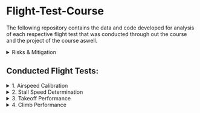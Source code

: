 # Flight-Test-Course
The following repository contains the data and code developed for analysis of each respective flight test that was conducted through out the course and the project of the course aswell.

<details>
<summary>Risks & Mitigation</summary>

## Associated Risks: ##
These are the general risk assessment that was done for all flights.
![](Imgs/Risks.PNG)
Probability | Severity | Event | Safety Risk
| :---: | :---:  | :---:  | :---:
Emxtremely Improbable  | Catastrophic | Midair Collision  |  1A
Remote  | Hazardous | Engine Failure  |  3B
Improbable  | Catastrophic | Pilot Incapacitation  |  2A
Remote  | Hazardous | Bird Strike  |  3A

## Risk Mitigation ##

1. Midair Collisions
    1.  Dedicate 1 engineer to searching for other aircraft during tests, and frequently monitor ADSB (All Riddle Cessna’s contain Mode S Transponders) during testing and regular flight
    2. Once stabilized Pilot will announce to others on training area frequency of location, altitude, and intentions before each run (a run includes all 3 legs of a test)
    3. Schedule a flight for an off-peak hour as to reduce the chance of encountering another aircraft in a training area
    4. Efficient crew coordination and communication based off established procedures
              
2. Engine Failure
   1.  Embry Riddle’s part145 repair facility certification which requires many specializations, FAA inspections, and 2 people to write off an aircraft after maintenance has been performed on it
   2.  Perform Test at higher altitudes (5kft-8kft) to allow for a further glide distance and more time to make decision during the emergency
   3.  In the training area perform tests near fields that have enough room for an emergency landing
   4.  Agree on a predetermined airport to glide (for example if testing at bithlo training area the nearest airport would be Space Coast Regional Airport:TIX )
   5.  Pilot should stay in command whilst the engineer besides the pilot reads to him the emergency checklist for the occurring failure from the pilot operating handbook

3. Pilot Incapacitation
   1. Immediately Declare an emergency to ATC
   2. Just in case this scenario occurs the engineer up front should be the one most versed with the aircraft or that who knows how to manage the radio to talk to atc
   3. The pilot should have some fatigue management procedures in place like proper amount of rest, gaps in-between flights, and workload distribution in the cockpit

4. Bird Strike
   1. KDAB Airport employs cannons to scare away the birds
   2. Fly at altitudes greater than 2000ft AGL to avoid encountering birds
   3. Avoid training areas that contain bird farms
</details>


## Conducted Flight Tests:

<details>
<summary> 1. Airspeed Calibration</summary>

## Objective: ##

Determine airspeed calibration for the C172S-G1000 using the Global Positioning System Method.  
 
## Flight Test Briefing #
![](Imgs/Airspeed_Flight_Brief.jpg)

## Flight Test Card ##
![](Imgs/Airspeed_Test_Card.jpg)

## Results ##
![](Imgs/Clean_config.png)
![](Imgs/Flaps10.png)
![](Imgs/Flaps20.png)
![](Imgs/Flaps30_config.png)

## Analysis ##
![](Imgs/POH_AIRSPEED.jpg)

Using Cessna's Pilot Operating Handbook (POH) as a reference for our test, it can be seen that there are certain trends that the experimental data must follow. Position errors should be larger at lower speeds than at higher speeds, showing a negative slope. At higher speeds, the largest position error obtained should be within a magnitude of 3 knots on average for Clean Configuration and 1 knot for Flaps 10 and Full. The largest position error should be at the 40/50 knots mark.

Looking at the graphs provided in the results section, we can see that the stated trends from the POH are met. There is a negative trend in all the graphs except for one outlier in the flaps 20 graph where the position error increases at the end. The magnitude of the position error also fits the trend for the clean configuration, though this is not true for the others.

Looking at the clean configuration position error, all the errors are within ±3 knots, which aligns with the POH. However, for the flaps 10 and full configuration, the majority of the position error is not within ±1 knot. This discrepancy could be attributed to several factors. Significantly less data was gathered for flaps 10 and full compared to clean configuration. Additionally, the flights were conducted on different days and times. The data was collected by 6 different groups from the class based on their assigned configuration and airspeeds. Time constraints existed due to aircraft being reserved for student pilots, making it complicated to gather the quantity of data necessary for a thorough analysis.

Better coordination among the 6 groups could have allowed for more comprehensive data collection. The group testing flaps 10 gathered 6 data points, while the flaps 20 group only gathered 4 data points. This disparity in data points could have been avoided with better planning.

## Conclusion ##

In conclusion, the position error analysis revealed mixed adherence to expected trends from the POH. While the clean configuration data closely matched the handbook's specifications with errors within ±3 knots and appropriate negative slope trends, the flapped configurations showed greater deviations than expected. These discrepancies can largely be attributed to limitations in the data collection process, including time constraints, varied testing conditions, and uneven distribution of data points across different configurations. Future studies would benefit from a more coordinated approach among testing groups, and a larger sample size for each configuration. Despite these limitations, the analysis provides valuable insights into the aircraft's position error characteristics and highlights important considerations for future flight testing procedures.

</details>

<details>
<summary> 2. Stall Speed Determination</summary>

## Objective: ##
Determine stall speed (KIAS) for the C172S-G1000. 

## Flight Test Briefing #
![](Imgs/Stall_Briefing.jpg)

## Flight Test Card ##
![](Imgs/Test_Card1.jpg)
![](Imgs/Test_Card2.jpg)

## Results ##
![](Imgs/Experimental.png)
![](Imgs/Flight_Radar.png)
![](Imgs/CL_EX.png)
![](Imgs/CL_FR.png)
![](Imgs/Stall_Tables.PNG)

## Analysis ##
![](Imgs/POH_Stall.jpg)
![](Imgs/Abbot_Naca_2412.PNG)

Looking at the Pilot Operating Handbook (POH) flight test data, there were some major discrepancies when comparing with Abbott & von Doenhoff's data and our experimental CLmax calculations. Starting with the POH stall speed with respect to bank angle, the majority of our experimental results showed percent differences greater than five percent when compared to the POH values. This suggests potential errors in our data collection, which can likely be attributed to wind conditions during testing. This conclusion is supported by our indicated airspeed (KIAS) being significantly lower than our Ground Speed (GS), a condition typically associated with a tailwind rather than a headwind.

![](Imgs/Wind_Stall.PNG)

At the time of testing, winds were recorded at 9 mph (7.82 knots). When this wind correction was applied to the KIAS data collected from the experiment, the resulting values aligned much more closely with the POH values for stall speed with respect to bank angle. This correlation suggests that wind conditions, rather than pilot technique, were the primary source of error in our calculation

![](Imgs/Stall_Wind_Table.PNG)

Regarding our CLmax calculations, using the raw KIAS data produced unrealistic CLmax values, while calculations based on Ground Speed yielded more reasonable results. The Cessna 172 uses a NACA 2412 airfoil, and according to Abbott & von Doenhoff's data, this airfoil should produce a CLmax of approximately 1.6. However, it should be noted that wind corrections were not incorporated into the code to determine if this would provide CLmax estimates closer to the expected value.

## Conclusion ##

In conclusion, the analysis of flight test data revealed significant impacts of wind conditions on our experimental results. The comparison between POH values and experimental data for stall speeds at various bank angles showed discrepancies greater than five percent, which were largely reconciled when wind corrections were applied to the KIAS measurements. This finding emphasizes the crucial role of environmental conditions in flight testing and the importance of proper wind corrections for accurate data analysis. Furthermore, the CLmax calculations demonstrated the significance of using appropriate speed measurements, as calculations using Ground Speed produced more realistic values compared to those using uncorrected KIAS. While our analysis identified wind as a possible primary source of experimental error, future testing could be improved by conducting experiments during more ideal weather conditions with minimal wind, preferably during early morning hours when atmospheric conditions are typically more stable. Additionally, incorporating wind corrections directly into the CLmax calculations and ensuring more comprehensive documentation of atmospheric conditions would enhance the accuracy of results. Despite these limitations, this investigation provides valuable insights into the relationship between theoretical aerodynamic predictions and real-world flight test data, while highlighting the importance of accounting for environmental factors in experimental aviation research.
</details>

<details>
    <summary>3. Takeoff Performance</summary>


## Overview
This project compares takeoff models using three approaches: 
1. A **Physics-Based Model** of the takeoff run.  
2. An **INS-Based Model** (Inertial Navigation System) created from phone accelerometer, gyroscope, and GPS data.  
3. A **GPS-Based Model** recorded using phone GPS data.  

The project involves tuning key parameters in the physics-based model to match the INS-based model and comparing results.

---

## Key Tasks
1. **Physics-Based Model**  
   A physics-based takeoff model was built in Simulink using engine performance as a basis. Key components include:  
   - Aircraft thrust and drag modeling  
   - Rolling friction (μ)  
   - Lift calculations based on $C_{L_0}$  

2. **INS-Based Model**  
   - Built using phone-based inertial sensors (accelerometer, gyroscope, and GPS).  
   - Calculates position, velocity, and acceleration during the takeoff roll.

3. **Model Tuning**  
   The following parameters were tuned in the physics-based model to match the INS model:  
   - Oswald Efficiency Factor (e)  
   - Friction Coefficient (μ)  
   - $C_{L_0}$ (Lift Coefficient at zero AOA)  
   - Additional drag factors (f)  

4. **Results**
<div style="text-align: center;">
  
![image](https://github.com/user-attachments/assets/36c43fc8-f5c6-49a1-920f-8c81bc23f969)
*Takeoff and in-flight operations during data collection: Left - Pilots monitoring instrumentation for takeoff conditions; Right - Aerial view of Daytona Beach during flight testing.*

![image](https://github.com/user-attachments/assets/7c17bbb3-bb99-44b2-b81d-9c7656e34c6f)
*Data collection setup using GFRecorder: The image shows one of the two iPads running the GFRecorder app, positioned carefully to maintain a consistent reference frame during flight. Despite our efforts, one iPad failed to collect GPS data, while the other reported erroneous latitude values corresponding to Antarctica. Fortunately, as a backup, we used a personal cell phone running the Phyphox app, ensuring reliable data collection in line with our contingency planning.*


Using the simulink the following images can be generated. First is a lat/long map of the GPS (top) and INS (bottom) method at Deland.

![image](https://github.com/user-attachments/assets/686dddb0-6e0b-40e0-b8df-29be2dbddad5)

Then the groundspeed and distance down the runway could be calculated as seen below:
![image](https://github.com/user-attachments/assets/5d825342-4507-4c3f-9b93-35731792a6bc)

![image](https://github.com/user-attachments/assets/4d4765bc-e5ec-4d6a-9d18-1010a0a89b96)

</div>

6. **Distance to 1.2 Vso**  
   The takeoff distance required to reach 1.2 times the stall speed $V_{SO}$
 is computed.  
   - Daytona: Between **900 ft and 1200 ft**.  
   - Deland: Similar range.  

---

## Test Locations and Results
Data for the takeoff runs was recorded at the following airports:  
- **Daytona Beach Airport**: Two clean runs recorded.  
- **Deland Airport**: Additional clean run recorded.  

| Parameter             | Daytona Run | Deland Run |
|-----------------------|-------------|------------|
| Friction Coefficient (μ) | 0.1         | 0.8        |
| Distance to 1.2 Vso   | 900–1200 ft | 900–1200 ft|  

---

## Models Overview (Dropdown Sections for Details)
<details>
<summary>INS-Based Model</summary>
The INS-based model uses data from a phone app that records accelerometer, gyroscope, and GPS signals.  
- **Tools Used**: Phone sensors and data fusion.  
- **Challenges**: Outlier corrections and sensor noise management.

Below is the INS system:
![image](https://github.com/user-attachments/assets/b81ba5c8-ee3b-4f9b-a71e-ae840c5abd50)

The **Angles Daytona** subsystem takes roll, pitch, and yaw rates frrom the gyroscope and converts them into roll, pitch, and yaw. It is important to note that the original yaw position is very important to insert into the integrator.

The **1D-INS (Daytona)** subsystem, shown below, performs two primary tasks:

1. **Distance Calculation in the Body Frame**:  
   The system integrates the \( N_x \) acceleration (forward acceleration in the body frame) to compute the distance traveled. This calculation only considers the **pitch** axis, excluding other rotational transformations. The **Ned to Body** subsystem does this task.  
   - To ensure accuracy at takeoff, \( N_x \) is zeroed out at the starting point by subtracting the initial \( N_x \) value from the entire \( N_x \) array. Subtracting Nz by the acceleration due to gravity is addtionally an important part of the process.

2. **Transformation to the NED Frame**:  
   The subsystem converts the body-frame accelerations (\( N_x, N_y, N_z \)) into the **NED (North-East-Down)** reference frame using a standard **321 rotation** (roll-pitch-yaw transformation).  
   - The transformed accelerations are integrated within their respective reference axes to obtain velocities and positions in the NED frame.

This approach ensures that both body-frame distance and global NED-frame positions are accurately computed.
![image](https://github.com/user-attachments/assets/1fa8961b-ad25-49ee-a78c-0ba4eff6056d)



</details>

<details>
<summary>GPS-Based Model</summary>
The GPS-based model uses position data logged by the phone's GPS sensors.  
- **Tools Used**: Phyphox App for data logging.  
- **Challenges**: Low time resolution and occasional GPS errors.

The GPS system can be seen below:
![image](https://github.com/user-attachments/assets/9443c760-0433-40f4-ba92-60028cb675c0)

The **GPS (daytona)** subsystem is shown below. It uses 1D lookup tables that read from the Matlab workspace. It additionally converts lat/long to NED.
![image](https://github.com/user-attachments/assets/6b2d8bba-9a9b-4d08-8202-cca72fb20660)

The **Absolute dist** subsystem can be seen below. This just adjusts to where you would like to start your takeoff.
![image](https://github.com/user-attachments/assets/87488ec5-46b7-4a65-979c-3ccbe74b5026)

The **groundspeed**  subsystem is only used as alternative method to calculate velocity in case the provided velocity the phone calculates includes the Z axis.
</details>

<details>
<summary>Physics-Based Simulink Model</summary>
The Simulink model uses equations of motion for takeoff and landing with engine performance inputs.  
- Includes rolling friction, lift, drag, and thrust forces.  
- Tuning parameters include e, μ, $C_{L_0}$, and f.

The Physics-Based Submodel can be seen below:
![image](https://github.com/user-attachments/assets/7358e474-0706-4eb9-bfcd-0ce7e8459a16)

The base **Engine Model** is very similiar to the one used in the power avaiable assignment. More details can be found there, the subsystem can be seen below:
![image](https://github.com/user-attachments/assets/82a6b94c-f0f1-43d4-8bc7-c06ccb755679)

The drag can be calculated with the following collections of blocks below. The **Cl Equation subsystem** is a $C_{L}$ =  $C_{L_0}$ + $C_{L_α}$ 
![image](https://github.com/user-attachments/assets/19cabe97-79b1-4edd-b870-cd083440f301)

The **Drag & Friction** subsystem calculates induced drag, parasyte drag, and rolling friction.
![image](https://github.com/user-attachments/assets/73733d08-b051-4a77-a857-31a69fc457b7)

Finally you can use the equations of motions to get position and velocity.
![image](https://github.com/user-attachments/assets/5e842248-5d8c-4728-845f-94d1c8f6e295)

</details>


---
## Files Included
```text
📦Takeoff Performance
 ┣ Takeoff_Sim.slx
 ┣ initialize.m
 ┣ 📂Data
 ┃ ┣ 📂Daytona
 ┃ ┃ ┣ 📄Accelerometer.csv
 ┃ ┃ ┣ 📄Gyroscope.csv
 ┃ ┃ ┗ 📄Location.csv
 ┃ ┣ 📂Daytona
 ┃ ┃ ┣ 📄Accelerometer_deland.csv
 ┃ ┃ ┣ 📄Gyroscope_deland.csv
 ┃ ┗ ┗ 📄Location_deland.csv
 ┗ 📄README.md
```
---

## Instructions for Running the Simulink Model
1. Open `Takeoff_Sim_my_data.slx` in MATLAB Simulink.  
2. Run `initialize.m`
3. Select "Import Data" on Matlab HOME, then select Output type as "Numeric Matrix"
4. Adjust your parameters as need
5. Run Simulink Model


</details>

<details>
    <summary>4. Climb Performance</summary>
    
## Objective ##
Determine climb performance for the C172S-G1000 by measuring the direct rate of climb

## Flight Test Briefing ##
![](Imgs/ROC_Brief.jpg)

## Flight Test Card ##
![](Imgs/ROC_Plane1.jpg)
![](Imgs/ROC_Plane2.jpg)
</details>
